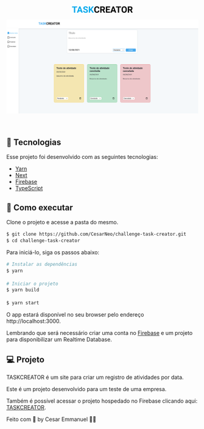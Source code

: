 <p align="center">
  <img alt="taskcreator" src=".github/logo.svg" width="160px">
</p>

<p align="center">
  <img src=".github/taskcreator.png" alt="taskcreator" />
</p>

<br>

## 🧪 Tecnologias

Esse projeto foi desenvolvido com as seguintes tecnologias:

- [Yarn](https://yarnpkg.com/)
- [Next](https://nextjs.org/)
- [Firebase](https://firebase.google.com/)
- [TypeScript](https://www.typescriptlang.org/)

## 🚀 Como executar

Clone o projeto e acesse a pasta do mesmo.

```bash
$ git clone https://github.com/CesarNeo/challenge-task-creator.git
$ cd challenge-task-creator
```

Para iniciá-lo, siga os passos abaixo:
```bash
# Instalar as dependências
$ yarn

# Iniciar o projeto
$ yarn build

$ yarn start
```
O app estará disponível no seu browser pelo endereço http://localhost:3000.

Lembrando que será necessário criar uma conta no [Firebase](https://firebase.google.com/) e um projeto para disponibilizar um Realtime Database.

## 💻 Projeto

TASKCREATOR é um site para criar um registro de atividades por data. 

Este é um projeto desenvolvido para um teste de uma empresa.

Também é possível acessar o projeto hospedado no Firebase clicando aqui: [TASKCREATOR](https://letmeask-3346e.web.app/).

Feito com 💜 by Cesar Emmanuel 👋🏻
